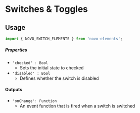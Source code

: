 # Switches & Toggles

## Usage
```javascript
import { NOVO_SWITCH_ELEMENTS } from 'novo-elements';
```

##### Properties
- `'checked' : Bool`
    * Sets the initial state to checked
- `'disabled' : Bool`
    * Defines whether the switch is disabled

#### Outputs
- `'onChange': Function`
    * An event function that is fired when a switch is switched
